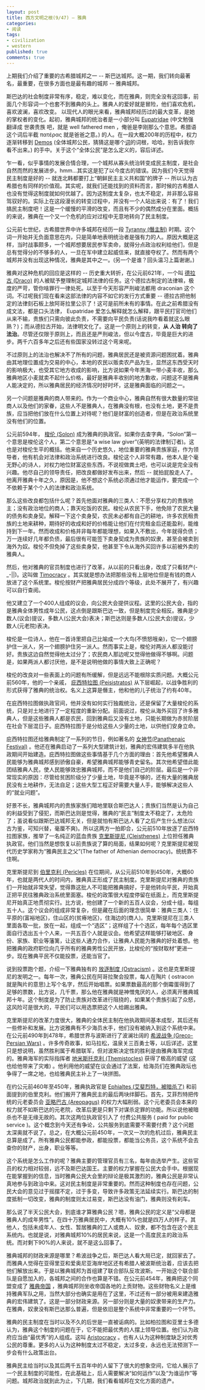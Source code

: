 ```yaml
---
layout: post
title: 西方文明之根(9/47) — 雅典
categories:
- 阅读
tags:
- civilization
- western
published: true
comments: true
---
```

上期我们介绍了重要的古希腊城邦之一 -- 斯巴达城邦。这一期，我们转向最著名，最重要，在很多方面也是最有趣的城邦 -- 雅典城邦。

斯巴达的社会制度非常有序，稳定，难以变化，而在雅典，则完全没有这回事，前面几个形容词一个也套不到雅典的头上。雅典人的爱好就是冒险，他们喜欢危机，喜欢波澜，喜欢改变。 以现代人的眼光来看，雅典城邦经历过的最大变革，是她的掌权者的变化。起初，雅典城邦的统治者是一小部分叫 [Eupatridae](http://en.wikipedia.org/wiki/Eupatridae) (中文勉强翻译成 世袭贵族 吧，就是 well fathered men ，俺爸是李刚那么个意思。希腊语这个词后半截 πατέρας 就是爸爸之意。) 的人。在一段大概200年的历程中，权力逐渐转移到 [Demos](http://en.wikipedia.org/wiki/Glossary_of_rhetorical_terms#Demos) (全体城邦公民，猜猜这是哪个[词](http://en.wikipedia.org/wiki/Democracy)的词根，哈哈，别告诉我你看不出来。) 的手中。关于这个“全体公民”是怎么定义的，容后详述。

<!-- more -->

乍一看，似乎事情的发展合情合理，一个城邦从寡头统治转变成民主制度，是社会自然而然的发展进步。hmm...其实这是犯了以今度古的错误。因为我们今天觉得民主制度是好的 -- 就连北韩都要打上“朝鲜民主主义共和国”的牌子 -- 所以认为古希腊也有同样的价值观。其实呢，就我们还能找到的资料而言，那时候的古希腊人也没有觉得这制度就如何优越了。因为这制度太复杂，也太不稳定，并非那么容易驾驭好的。实际上在这段漫长的转变过程中，并没有一个人站出来说：有了！我们搞民主制度吧！这是一个缓慢的平滑的改变，而且有不少的偶然成分在里面。概括的来说，雅典在一个又一个危机的应对过程中无意地转向了民主制度。

公元前七世纪，古希腊世界中许多城邦在经历一段 [Tyranny (僭主制)](http://en.wikipedia.org/wiki/Tyrant) 时期。这个词一开始并无负面意思在内，只是简单地表明统治者是强有力的人。原因大概是这样，当时战事颇多，一个城邦想要居民参军卖命，就得分点政治权利给他们，但是总有觉得分的不够多的人，一旦在军中建立起威信来，就直接夺权了。然而有两个城邦并没有出现这种情况，雅典是其中之一。(另一个是谁？回头温习上篇谢谢。)

雅典对这种危机的回应是这样的 -- 历史重大转折，在公元前621年，一个叫 [德拉古 (Draco)](http://en.wikipedia.org/wiki/Draco_%28lawgiver%29) 的人被赋予整理制定城邦法律的任务。这个德拉古制定的法律嘛，极度的严苛，管你啥罪行一律处死。以至于今天形容严刑峻法都用 draconian 这个词。不过呢我们现在看来这部法律的内容不如它的发行方式重要 -- 德拉古把他制定的法律刻石板上放阿哥拉里公示了！这可是前所未有的事情。在此之前希腊没有成文法，都是口头法律， Eupatridae 爱怎么解释就怎么解释，跟平民打官司他们从来不输，贵族们只需向彼此负责，不需要向平民负责(话说我咋看着就这么眼熟？)；而从德拉古开始，法律明文化了。这是一个原则上的转变，**从 人治 转向了 法治**。尽管还仅限于原则上，而且还是严刑峻法，但以今度古，毕竟是巨大的进步。两千六百多年之后还有些国家没转过这个弯来呢。

不过原则上的法治也解决不了所有的问题，雅典居民还是被资源问题困扰着。雅典由其地理位置成为交易的中心，本地的农民以贩卖农产品为生，显然这东西受天时的影响极大，也受其它地方收成的影响，比方说如果今年黑海一带小麦丰收，那么雅典地区小麦就卖不起什么价格，最好是雅典丰收别的地方歉收，问题这不是雅典人能决定的，所以雅典居民的经济情况时好时坏，这是雅典面临的问题之一。

另一个问题是雅典的商人带来的。作为一个商业中心，雅典自然有很大数量的常驻商人以及他们的家眷，这些人不是雅典人，在雅典没有根，也没有土地，更不是贵族，应当把他们放在什么位置上对待呢？他们是财富的创造者，但是在政治系统里没有他们的位置。

公元前594年， [梭伦 (Solon)](http://en.wikipedia.org/wiki/Solon) 成为雅典的执政官。如果你去查字典，“Solon”第一个意思是梭伦这个人，第二个意思是“a wise law giver”(英明的法律制订者)。这也是对梭伦生平的概括。他来自一个历史悠久，地位重要的雅典贵族家庭，作为领导者，他有机会对法律和政治系统进行改良。梭伦这个人非常有趣，他本人是个毫无野心的诗人，对权力地位财富这些东西，不说视做粪土吧，也可以说是完全没有兴趣。他尽自己的领导责任，把改良都做好发布出来，然后 -- 就拍屁股走人了。他离开雅典十年之久，原因是，他不想这个系统必须通过他才能运作，要完成一个不依赖于某个个人的法律和政治系统。

那么这些改良都包括什么呢？首先他面对雅典的三类人：不愿分享权力的贵族地主；没有政治地位的商人；靠天吃饭的农民。梭伦从农民下手，他免除了农民大量的债务和卖身契。解释一下这个卖身契，农民未必都有自己的耕地，许多农民租贵族的土地来耕种，期待好的收成和好的价格能让他们在付完租金后还能盈利，能维持到下一年。然而收成和价格并非每年都能理想，如果入不敷出，今年就得负债；万一连续好几年都负债，最后很有可能签下卖身契成为贵族的奴隶，甚至会被卖到海外为奴。梭伦不但免掉了这些卖身契，他甚至下令从海外买回许多以前被外卖的雅典人。

然后，他对雅典的官员制度也进行了改革，从以前的只看出身，改成了只看财产(-_-||)。这叫做 [Timocracy](http://en.wikipedia.org/wiki/Timocracy) 。其实就是想办法把那些没有上层地位但是有钱的商人放进了这个系统里。梭伦按财产把雅典居民分成四个等级，此处不展开了，有兴趣可以自行查阅。

他又建立了一个400人组成的议会，向公民大会提供议程。这里的公民大会，指的是雅典全体男性成年公民，这点倒是跟斯巴达一致，但是制度完全相反。雅典是少数人(议会)提议，多数人(公民大会)表决；斯巴达则是多数人(公民大会)提议，少数人(元老院)表决。

梭伦是一位诗人，他在一首诗里把自己比喻成一个大鸟(不愤怒哦亲)，它一个翅膀护住一派人，另一个翅膀护住另一派人。然而事实上是，梭伦对两派人都没能讨好。贵族这边自然觉得他太过分了；农民商人那边呢又觉得他做得不够啊。问题是，如果两派人都讨厌他，是不是说明他做的事情大致上正确呢？

梭伦的改良对一些表面上的问题有所缓解，但是远远不能根除实质问题。大概公元前560年，他的一个亲戚， [庇西特拉图 (Peisistratos)](http://en.wikipedia.org/wiki/Peisistratos_%28Athens%29) 从下层崛起，以战争胜利的形式获得了雅典的统治权。名义上这算是僭主，他和他的儿子统治了约有40年。

在庇西特拉图做执政官间，他并没有如何实行独裁统治，还是保留了大量梭伦的系统，只是对土地进行了一定程度的重新分配。前面说过，梭伦从海外买回了许多雅典人，但是这些雅典人都是农民，回到雅典后又没有土地，只能长期做为赤贫阶层在社会下层混日子。庇西特拉图于是分给这些人少量的土地，以供他们安身立命。

庇西特拉图还给雅典制定了一系列的节日，例如著名的 [女神节(Panathenaic Festival)](http://en.wikipedia.org/wiki/Panathenaic_Games) 。他还在雅典启动了一系列大型建筑计划，雅典的宏伟建筑多半在他执政期间开始建造。庇西特拉图做这些事情基于几个方面的理由：首先他希望雅典人民能够为雅典城邦感到骄傲自豪，希望雅典城邦能够青史留名。其次他希望借此能团结雅典人民，使人民能够效忠雅典城邦，而不是他们自己的阶层。最后是一个非常现实的原因：尽管给贫困阶级分了少量土地，毕竟是不够的，还有大量的雅典居民没有土地耕作，无法自足；这些大型工程正好需要大量人手，能够解决这些人的“就业问题”。

好景不长，雅典城邦内的贵族家族们暗地里联合斯巴达人；贵族们当然是认为自己的利益受到了侵犯，而斯巴达则是觉得，雅典的“民主”制度太不稳定了，太危险了；虽说看似跟斯巴达城邦无关，但是就怕有斯巴达人看了之后产生什么想法(以古为鉴，可知兴替，毫厘不爽)。所以这两方一拍即合，公元前510年放逐了庇西特拉图家族，推举了一名纯正的蓝血贵族 [克里斯提尼 (Cleisthenes)](http://en.wikipedia.org/wiki/Cleisthenes) 上位担任雅典执政官。他们当然是想恢复以前贵族说了算的局面，结果如何呢？克里斯提尼被现代历史学家称为“雅典民主之父”(The father of Athenian democracy)。统统靠不住啊。

克里斯提尼到 [伯里克利 (Pericles)](http://en.wikipedia.org/wiki/Pericles) 在位期间，从公元前510年到450年，大概60年，也就是两代人的时间内，雅典真正形成了民主制度。克里斯提尼对雅典的贵族们一开始就非常失望，觉得靠这批人不可能把雅典搞好，于是他转向平民，开始真正把平民往雅典政治系统里面塞。梭伦的政策很大程度停留在纸面上，而克里斯提尼开始真正地贯彻实行。比方说，他创建了一个新的五百人议会，分成十组，每组五十人。这个议会的组成非常复杂，但是藏在后面的理念很简单：雅典三类人：住平原的(富裕地区)，住山区的(贫瘠地区)，住海边的(商人)。克里斯提尼在三类人里面各取一批，放在一起，组成一个“选区”；这样组了十个选区，每年每个选区里面自行选出五十个人来，一共五百个人就是议会。他希望这样能够打破地区、身份、家族、职业等藩篱，让这些人通力合作，让雅典人民能为雅典的好处着想。他把雅典的政府职位向几乎所有的雅典男性公民开放，比梭伦的“按财取材”更进一步。现在雅典平民不仅能投票，还能当官了。

说到投票跑个题，介绍一下雅典独有的 [放逐制度 (Ostracism)](http://en.wikipedia.org/wiki/Ostracism) 。这也是克里斯提尼的发明之一。每年一次，雅典公民在阿哥拉聚会投票，每人在陶片 ( ostracon 就是陶片的意思)上写个名字，然后开始唱票。如果票数最高的那个倒霉蛋得到了足够的票数，比方说，几千票，那么他在雅典就是神憎鬼厌的人，必须离开雅典城邦十年。这个制度是为了防止贵族对改革进行阻挠的，如果某个贵族引起了众怒，这风险可是很大的，平民们可以用选票把这个人给踢出雅典。

克里斯提尼的改革力度很大，雅典的全体民主制在他执政期间基本成型，其后还有一些修补和发展。比方说雅典有不少海员水手，他们没有被纳入到这个系统中来。在公元前490年到478年，希腊世界与波斯进行了波澜壮阔的 [希波战争 (Greco-Persian Wars)](http://en.wikipedia.org/wiki/Greco-Persian_Wars) 。许多传奇故事，如马拉松，温泉关三百勇士等，以后详述，这里只是想说明，虽然胜利属于希腊联军，但对波斯决定性的胜利是由雅典海军完成的。雅典海军的实际指挥者 [地米斯托克利 (Themistocles)](http://en.wikipedia.org/wiki/Themistocles) 获得了极高的威望 (这也给他带来了灾难) 。他利用他的威望在议会通过了法案，给海员们在雅典政坛也争得了一席之地，也给雅典民主补上了一块拼图。

在约公元前460年至450年，雅典执政官是 [Ephialtes (艾斐烈特，被暗杀了)](http://en.wikipedia.org/wiki/Ephialtes) 和前面提到的伯里克利。他们搬开了雅典民主的最后两块绊脚石。首先，艾菲烈特把传统的元老委员会 [亚略巴古 (Areopagus)](http://en.wikipedia.org/wiki/Areopagus) 的权力大幅削弱。这个元老委员会本来的权力就不如斯巴达的元老院，改革后更是只剩下对谋杀定罪的功能。所以说他被暗杀也不是无缘无故的。其次这两位执政官引入了 付费公共服务 ( paid for public service )。这个概念到今天还有争论，公共服务到底需要不需要付费？这个问题太深奥就不说了。总之，在大概公元前450年，一次又一次的危机过后，雅典民主总算是成了。所有雅典公民都能参政，都能投票，都能当公务员，这个系统不会去查你的财产，出身，职业等等。

这个系统是怎么工作的呢？雅典主要的管理官员有三名，每年由选举产生。这些官员的权力相对较弱，远不及斯巴达国王。主要的权力掌握在公民大会手中。根据现在能掌握到的信息，当时雅典公民大会里的辩论是极其激烈的，雅典公民是非常认真地参与到政治中来。这对民主制度是非常重要的。然而这种制度也存在问题，公民大会的意见过于摇摆不定，过于多变，导致许多政策无法延续实行。斯巴达的制度抵制一切改变，雅典的制度则太过易变，斯巴达没有油门，雅典则没有刹车。

那么说了半天公民大会，到底谁才算雅典公民？嗯，雅典公民的定义是“父母都是雅典人的成年男性”。在四十万雅典居民中，大概有10%也就是四万人的样子。其他人，包括未成年人、女性、暂居雅典的工人或商人、奴隶，都不包含在这个民主系统内。也就是说，对雅典城邦10%的居民来说，这是一个高度民主的政治系统。而对剩下90%的人来说，就不是这么回事了。

雅典城邦的财政来源是哪里？希波战争之后，斯巴达人看大局已定，就回家去了。而雅典人觉得在亚得里亚和爱奥尼亚海岸地区还有希腊人被波斯统治着，应该去把他们解放出来。于是以雅典城邦为首组建了联合部队反攻波斯。一开始这个联合部队是自愿加入的，各城邦之间的合作也算是不错。在公元前454年，雅典把这个同盟变成了 [雅典帝国](http://en.wikipedia.org/wiki/Athenian_Empire) ，雅典城邦则坐收帝国各地的上贡财物。这些财物名义上是维持雅典军队之用，当然大部分也确实是用在了这里，不过还有一部分被用来建造雅典的宏伟建筑了。这是一部分财政来源。另一部分则是大量的奴隶带来的生产力。在雅典，奴隶没有斯巴达那么普遍，但是依旧是整个系统中非常重要的一个环节。

雅典的民主制度在当时以及不久的后世是一直被诟病的。比如柏拉图和亚里士多德认为，雅典这个制度的问题在于，它不能把最优秀的人摆上领导位置。他们认为政府应当由“最优秀”的人组成。这叫 [Aristocracy](http://en.wikipedia.org/wiki/Aristocracy) 。也有人认为这种制度缺乏对优秀公民的尊重。更多的人认为这种制度太过不稳定，太过多变，永远也无法预测下一步会有什么政策出台。

雅典民主给当时以及其后两千五百年中的人留下了很大的想象空间，它给人展示了一个民主制度的可能性，在此基础上，后人需要解决“如何运作”以及“为谁运作”等问题。城邦政治就到此为止，下几期，我们看看城邦在文化方面的遗产。
